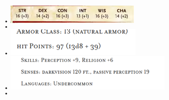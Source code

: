 - ![image.png](../assets/image_1698485136754_0.png)
-
- ![image.png](../assets/image_1698485077475_0.png)
- ![image.png](../assets/image_1698485107144_0.png)
-